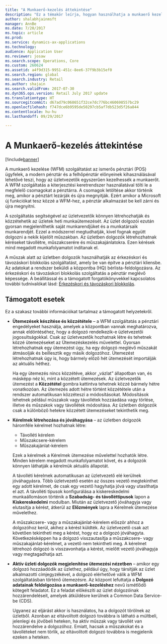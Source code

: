 ```yaml
---
title: "A Munkaerő-kezelés áttekintése"
description: "Ez a témakör leírja, hogyan használhatja a munkaerő kezelése (WFM) szolgáltatást az ismerős pénztári (POS) ügyfelek, a modern pénztár és a felhőpénztár előnyeinek kihasználására úgy, hogy az üzletvezetők egyszerűen kezelhessék a munkaerőt."
author: shalabhjainmsft
manager: AnnBe
ms.date: 7/20/2017
ms.topic: article
ms.prod: 
ms.service: dynamics-ax-applications
ms.technology: 
audience: Application User
ms.reviewer: josaw
ms.search.scope: Operations, Core
ms.custom: 260624
ms.assetid: a4f9d315-9951-451c-8ee6-37f9b3b15ef0
ms.search.region: global
ms.search.industry: Retail
ms.author: shajain
ms.search.validFrom: 2017-07-30
ms.dyn365.ops.version: Retail July 2017 update
ms.translationtype: HT
ms.sourcegitcommit: d67ad79c068651f32ce7dc776bc460698557bc29
ms.openlocfilehash: f747dce6b9595de50297cb5af7db523d5f26a844
ms.contentlocale: hu-hu
ms.lasthandoff: 09/29/2017

---
```


# <a name="workforce-management-overview"></a>A Munkaerő-kezelés áttekintése

[!include[banner](includes/banner.md)]
    
A munkaerő kezelése (WFM) szolgáltatást az ismerős pénztári (POS) ügyfelek, a modern pénztár és a felhőpénztár előnyeinek kihasználásával lehetővé teszi, hogy az üzletvezetők egyszerűen kezelhessék a munkaerőt. A WFM szolgáltatás a kiterjesztési keretrendszer használatával tölti le a megfelelő csomagokat a pénztárra. A csomagok letöltése akkor történik meg, amikor a pénztárt lezárják és újra megnyitják. Ezért amikor a Microsoft új funkciókat tesz közzé a WFM-hez, a pénztár alkalmazást be kell zárni és újra megnyitni.

A szolgáltatás segítségével az üzletvezetők könnyen létrehozhatják és közzétehetik az üzletek heti munkaütemezését. Az üzlet dolgozói ezután gyorsan megjeleníthetik saját munkarendjüket és a munkatársaik munkarendjét. Ezzel a módszerrel megtudhatják, kivel fognak együtt dolgozni a nekik kijelölt műszakban. Az üzletben dolgozók létrehozhatnak kéréseket távollétre, műszakcserére és műszakajánlatokra. Ezen kérések mind megadott munkafolyamatot indítanak el.

A műszak alatt az üzletben dolgozók használhatják az érkezéskori és távozáskori blokkolás szolgáltatást, amely be van építve a pénztári kliensbe. Az adatokat a rendszer beküldi a központba (HQ) bérlista-feldolgozásra. Az érkezéskori és távozáskori blokkolás szolgáltatás a pénztár meglévő képessége. A beállítással és a támogatott forgatókönyvekkel kapcsolatos további tudnivalókat lásd: [Érkezéskori és távozáskori blokkolás](retail-time-attendance.md).

## <a name="supported-scenarios"></a>Támogatott esetek
Ez a szakasz további információkat tartalmaz a támogatott helyzetekről.

- **Ütemezések készítése és közzététele** – a WFM szolgáltatás a pénztári engedélyeket használja, amelyek a központban vannak meghatározva, annak eldöntéséhez, hogy a dolgozó rendelkezik-e üzletvezetői jogosultságokkal. Csak az üzletvezetők hozhatnak létre és tehetnek közzé ütemezéseket az Ütemezéskezelés művelettel. Gyorsan létrehozhatnak egy ütemezést úgy, ha egy dolgozó meglévő műszakát átmásolják és beillesztik egy másik dolgozóhoz. Ütemezést létrehozhatnak úgy is, hogy bármely előző hét ütemezését importálják az aktuális héthez.

    Ha egy ütemezés nincs közzétéve, akkor „vázlat” állapotban van, és másképp néz ki, mint a közzétett ütemezések. Az üzletvezetők ütemezést a **Közzététel** gombra kattintva tehetnek közzé bármely hétre vonatkozóan. Az ütemezés adott hétre történt közzététele után a rendszer automatikusan közzéteszi a módosításokat. Módosítások lehetnek például műszakok vagy távollétek hozzáadása vagy törlése, illetve és műszakok vagy távollétek módosítása. Az üzletben dolgozók csak a különböző hetekre közzétett ütemezéseket tekinthetik meg.
    
- **Kérelmek létrehozása és jóváhagyása** – az üzletben dolgozók háromféle kérelmet hozhatnak létre:

    - Távolléti kérelem
    - Műszakcsere-kérelem
    - Műszakajánlat-kérelem

    Ezek a kérelmek a Kérelmek ütemezése művelettel hozhatók létre. Minden kérelem megadott munkafolyamatot követ, és a dolgozók könnyen láthatják a kérelmük aktuális állapotát.
    
    A távolléti kérelmek automatikusan az üzletvezető elé kerülnek jóváhagyásra. Több üzletvezető esetén az összes vezető megtekinthet egy adott kérelmet, de csak egy vezető hagyhatja jóvá vagy utasíthatja el azt. A távolléti típusok konfigurálása a kiskereskedelmi munkaállomáson történik a **Szabadság- és távolléttípusok** lapon a **Kiskereskedelmi** modulban. Miután az üzletvezető jóváhagyja vagy elutasítja a kérést, átkerül az **Előzmények** lapra a Kérelmek ütemezése művelethez.
    
    A műszakcsere- vagy a műszakajánlat-kérelem először ahhoz a dolgozóhoz kerül, akihez a kérést küldték. Az üzletvezető csak azt követően tekintheti meg a kérést, hogy ez a dolgozó jóváhagyta. Következésképpen ha a dolgozó visszautasítja a műszakcsere- vagy műszakajánlat-kérelmet, a vezető nem tekintheti meg. A kérelmet létrehozó dolgozó is visszavonhatja a kérést, mielőtt vezető jóváhagyja vagy megtagadhatja azt.

- **Aktív üzleti dolgozók megjelenítése ütemezési nézetben** – amikor egy dolgozó hozzáadódik az üzlethez, például úgy, hogy társítják az üzlet alkalmazotti címjegyzékével, a dolgozó elérhetővé válik a WFM szolgáltatásban történő ütemezésre. Az központ lefuttatja a **Dolgozó adatainak feldolgozása a munkaerő-kezeléshez** nevű ismétlődő kötegelt feladatot. Ez a feladat előkészíti az üzlet dolgozóinak hozzárendeléseit, amelyek átküldésre kerülnek a Common Data Service-be (CDS).

    Ugyanez az eljárást akkor is használatos, ha a dolgozót törölnek az üzletből. Azonban az eltávolított dolgozó továbbra is látható a múltbeli, jelenlegi és jövőbeli heteken, ha aktív műszak vagy távollét van hozzárendelve a dolgozóhoz. Emiatt, hacsak a műszakokat és a távolléteket nem törlik, az eltávolított dolgozó továbbra is megjelenik ezeken a heteken.

